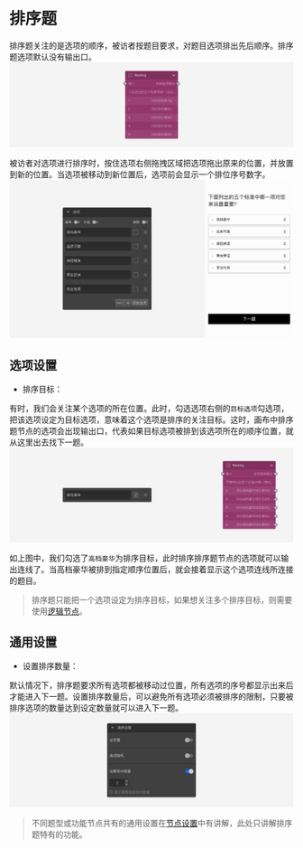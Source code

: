 ```index

```

```tag

```

```summary

```
# 排序题

排序题关注的是选项的顺序，被访者按题目要求，对题目选项排出先后顺序。排序题选项默认没有输出口。
<img src='../../assets/snapshots/node/ranking/node.png'>

被访者对选项进行排序时，按住选项右侧拖拽区域把选项拖出原来的位置，并放置到新的位置。当选项被移动到新位置后，选项前会显示一个排位序号数字。
<img src='../../assets/snapshots/node/ranking/section.png'>

## 选项设置

+ 排序目标：

有时，我们会关注某个选项的所在位置。此时，勾选选项右侧的`目标选项`勾选项，把该选项设定为目标选项，意味着这个选项是排序的关注目标。这时，画布中排序题节点的选项会出现输出口，代表如果目标选项被排到该选项所在的顺序位置，就从这里出去找下一题。
<img src='../../assets/snapshots/node/ranking/target.png'>

如上图中，我们勾选了`高档豪华`为排序目标，此时排序排序题节点的选项就可以输出连线了。当高档豪华被排到指定顺序位置后，就会接着显示这个选项连线所连接的题目。

> 排序题只能把一个选项设定为排序目标，如果想关注多个排序目标，则需要使用[逻辑节点](./logic.md)。

## 通用设置

+ 设置排序数量：

默认情况下，排序题要求所有选项都被移动过位置，所有选项的序号都显示出来后才能进入下一题。设置排序数量后，可以避免所有选项必须被排序的限制，只要被排序选项的数量达到设定数量就可以进入下一题。
<img src='../../assets/snapshots/node/ranking/common.png'>

> 不同题型或功能节点共有的通用设置在[节点设置](../node-setting/concept.md)中有讲解，此处只讲解排序题特有的功能。
